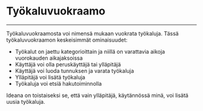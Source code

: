 # Työkaluvuokraamo
---
Työkaluvuokraamosta voi nimensä mukaan vuokrata työkaluja. Tässä työkaluvuokraamon keskeisimmät ominaisuudet:

- Työkalut on jaettu kategorioittain ja niillä on varattavia aikoja vuorokauden aikajaksoissa
- Käyttäjä voi olla peruskäyttäjä tai ylläpitäjä
- Käyttäjä voi luoda tunnuksen ja varata työkaluja
- Ylläpitäjä voi lisätä työkaluja
- Työkaluja voi etsiä hakutoiminnolla

Ideana on toistaiseksi se, että vain ylläpitäjä, käytännössä minä, voi lisätä uusia työkaluja.